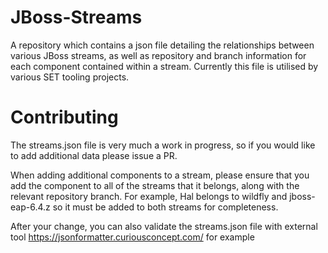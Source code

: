JBoss-Streams
===========
A repository which contains a json file detailing the relationships between 
various JBoss streams, as well as repository and branch information for each 
component contained within a stream. Currently this file is utilised by various 
SET tooling projects.

# Contributing
The streams.json file is very much a work in progress, so if you would like to
add additional data please issue a PR.

When adding additional components to a stream, please ensure that you add the 
component to all of the streams that it belongs, along with the relevant repository
branch. For example, Hal belongs to wildfly and jboss-eap-6.4.z so it must be added
to both streams for completeness.

After your change, you can also validate the streams.json file with external tool https://jsonformatter.curiousconcept.com/ for example
